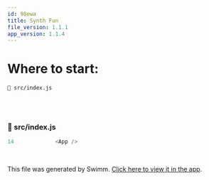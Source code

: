 ```yaml
---
id: 98ewa
title: Synth Fun
file_version: 1.1.1
app_version: 1.1.4
---
```


# Where to start:

`📄 src/index.js`

<br/>

<br/>


<!-- NOTE-swimm-snippet: the lines below link your snippet to Swimm -->
### 📄 src/index.js
```javascript
14             <App />
```

<br/>

This file was generated by Swimm. [Click here to view it in the app](https://app.swimm.io/repos/Z2l0aHViJTNBJTNBc3ludGguZnVuJTNBJTNBZ25pY29sbA==/docs/98ewa).
